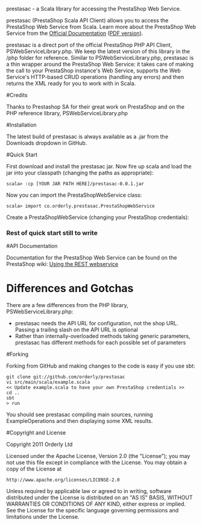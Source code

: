 prestasac - a Scala library for accessing the PrestaShop Web Service.

prestasac (PrestaShop Scala API Client) allows you to access the PrestaShop Web Service from Scala. Learn more about the PrestaShop Web Service from the [Official Documentation](http://wiki.prestashop.com/display/enEN/Using+the+REST+webservice) ([PDF version](http://wiki.prestashop.com/download/attachments/720902/CRUD+Tutorial+EN.pdf?version=1&modificationDate=1301486324000)).

prestasac is a direct port of the official PrestaShop PHP API Client, PSWebServiceLibrary.php. We keep the latest version of this library in the /php folder for reference. Similar to PSWebServiceLibrary.php, prestasac is a thin wrapper around the PrestaShop Web Service: it takes care of making the call to your PrestaShop instance's Web Service, supports the Web Service's HTTP-based CRUD operations (handling any errors) and then returns the XML ready for you to work with in Scala.

#Credits

Thanks to Prestashop SA for their great work on PrestaShop and on the PHP reference library, PSWebServiceLibrary.php

#Installation

The latest build of prestasac is always available as a .jar from the Downloads dropdown in GitHub.

#Quick Start

First download and install the prestasac jar. Now fire up scala and load the jar into your classpath (changing the paths as appropriate):

    scala> :cp [YOUR JAR PATH HERE]/prestasac-0.0.1.jar

Now you can import the PrestaShopWebService class:

    scala> import co.orderly.prestasac.PrestaShopWebService

Create a PrestaShopWebService (changing your PrestaShop credentials):

### Rest of quick start still to write ###

#API Documentation

Documentation for the PrestaShop Web Service can be found on the PrestaShop wiki:
[Using the REST webservice](http://wiki.prestashop.com/display/enEN/Using+the+REST+webservice)

# Differences and Gotchas

There are a few differences from the PHP library, PSWebServiceLibrary.php:

* prestasac needs the API URL for configuration, not the shop URL. Passing a trailing slash on the API URL is optional
* Rather than internally-overloaded methods taking generic parameters, prestasac has different methods for each possible set of parameters

#Forking 

Forking from GitHub and making changes to the code is easy if you use sbt:

    git clone git://github.com/orderly/prestasac
    vi src/main/scala/example.scala
    << Update example.scala to have your own PrestaShop credentials >>     
    cd ..
    sbt
    > run

You should see prestasac compiling main sources, running ExampleOperations and then displaying some XML results.

#Copyright and License

Copyright 2011 Orderly Ltd

Licensed under the Apache License, Version 2.0 (the "License");
you may not use this file except in compliance with the License.
You may obtain a copy of the License at

    http://www.apache.org/licenses/LICENSE-2.0

Unless required by applicable law or agreed to in writing, software
distributed under the License is distributed on an "AS IS" BASIS,
WITHOUT WARRANTIES OR CONDITIONS OF ANY KIND, either express or implied.
See the License for the specific language governing permissions and
limitations under the License.
